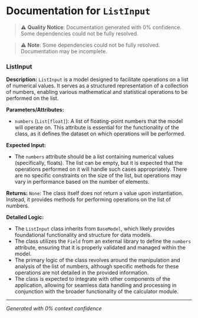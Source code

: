 # Documentation for `ListInput`

> ⚠️ **Quality Notice**: Documentation generated with 0% confidence. Some dependencies could not be fully resolved.


> ⚠️ **Note**: Some dependencies could not be fully resolved. Documentation may be incomplete.
### ListInput

**Description:**
`ListInput` is a model designed to facilitate operations on a list of numerical values. It serves as a structured representation of a collection of numbers, enabling various mathematical and statistical operations to be performed on the list.

**Parameters/Attributes:**
- `numbers` (`List[float]`): A list of floating-point numbers that the model will operate on. This attribute is essential for the functionality of the class, as it defines the dataset on which operations will be performed.

**Expected Input:**
- The `numbers` attribute should be a list containing numerical values (specifically, floats). The list can be empty, but it is expected that the operations performed on it will handle such cases appropriately. There are no specific constraints on the size of the list, but operations may vary in performance based on the number of elements.

**Returns:**
`None`: The class itself does not return a value upon instantiation. Instead, it provides methods for performing operations on the list of numbers.

**Detailed Logic:**
- The `ListInput` class inherits from `BaseModel`, which likely provides foundational functionality and structure for data models.
- The class utilizes the `Field` from an external library to define the `numbers` attribute, ensuring that it is properly validated and managed within the model.
- The primary logic of the class revolves around the manipulation and analysis of the list of numbers, although specific methods for these operations are not detailed in the provided information.
- The class is expected to integrate with other components of the application, allowing for seamless data handling and processing in conjunction with the broader functionality of the calculator module.

---
*Generated with 0% context confidence*
